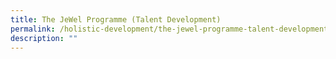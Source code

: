 ```yaml
---
title: The JeWel Programme (Talent Development)
permalink: /holistic-development/the-jewel-programme-talent-development/
description: ""
---
```

